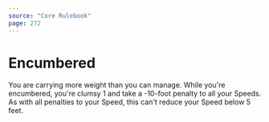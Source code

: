 ```yaml
---
source: "Core Rulebook"
page: 272
---
```

# Encumbered

You are carrying more weight than you can manage. While you're encumbered, you're clumsy 1 and take a -10-foot penalty to all your Speeds. As with all penalties to your Speed, this can't reduce your Speed below 5 feet.